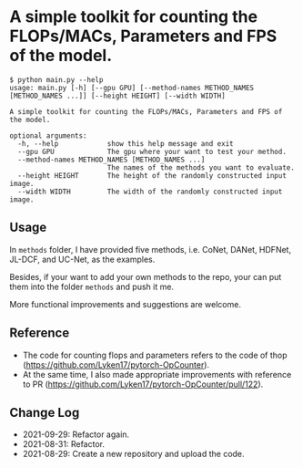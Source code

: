 # A simple toolkit for counting the FLOPs/MACs, Parameters and FPS of the model.

```shell
$ python main.py --help
usage: main.py [-h] [--gpu GPU] [--method-names METHOD_NAMES [METHOD_NAMES ...]] [--height HEIGHT] [--width WIDTH]

A simple toolkit for counting the FLOPs/MACs, Parameters and FPS of the model.

optional arguments:
  -h, --help            show this help message and exit
  --gpu GPU             The gpu where your want to test your method.
  --method-names METHOD_NAMES [METHOD_NAMES ...]
                        The names of the methods you want to evaluate.
  --height HEIGHT       The height of the randomly constructed input image.
  --width WIDTH         The width of the randomly constructed input image.
```

## Usage

In `methods` folder, I have provided five methods, i.e. CoNet, DANet, HDFNet, JL-DCF, and UC-Net, as the examples.

Besides, if your want to add your own methods to the repo, your can put them into the folder `methods` and push it me.

More functional improvements and suggestions are welcome.

## Reference

- The code for counting flops and parameters refers to the code of thop (https://github.com/Lyken17/pytorch-OpCounter).
- At the same time, I also made appropriate improvements with reference to PR (https://github.com/Lyken17/pytorch-OpCounter/pull/122).

## Change Log

* 2021-09-29: Refactor again.
* 2021-08-31: Refactor.
* 2021-08-29: Create a new repository and upload the code.
